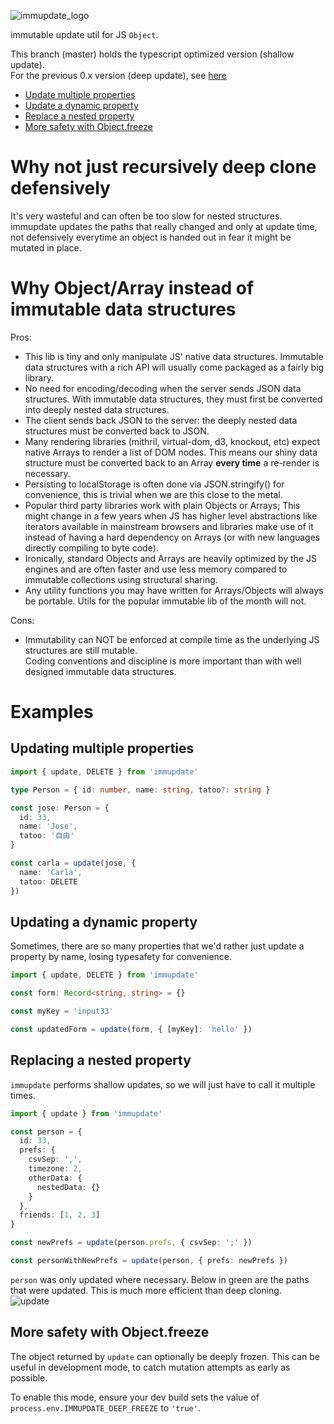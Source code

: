 ![immupdate_logo](http://i171.photobucket.com/albums/u320/boubiyeah/immupdate_logo_zpso5d7ao18.png)

immutable update util for JS `Object`.

This branch (master) holds the typescript optimized version (shallow update).  
For the previous 0.x version (deep update), see [here](https://github.com/AlexGalays/immupdate/tree/0.x)


* [Update multiple properties](#update-multiple-properties)
* [Update a dynamic property](#update-dynamic-property)
* [Replace a nested property](#replace-nested-property)
* [More safety with Object.freeze](#object-freeze)


# Why not just recursively deep clone defensively
It's very wasteful and can often be too slow for nested structures.
immupdate updates the paths that really changed and only at update time, not defensively everytime an object is handed out in fear it might be mutated in place.


# Why Object/Array instead of immutable data structures

Pros:

- This lib is tiny and only manipulate JS' native data structures. Immutable data structures with a rich API will usually come packaged as a fairly big library.
- No need for encoding/decoding when the server sends JSON data structures. With immutable data structures, they must first be converted into deeply nested data structures.
- The client sends back JSON to the server: the deeply nested data structures must be converted back to JSON.
- Many rendering libraries (mithril, virtual-dom, d3, knockout, etc) expect native Arrays to render a list of DOM nodes. This means our shiny data structure must be converted back to an Array **every time** a re-render is necessary.
- Persisting to localStorage is often done via JSON.stringify() for convenience, this is trivial when we are this close to the metal.
- Popular third party libraries work with plain Objects or Arrays; This might change in a few years when JS has higher level abstractions like iterators available in mainstream browsers and libraries make use of it instead of having a hard dependency on Arrays (or with new languages directly compiling to byte code).
- Ironically, standard Objects and Arrays are heavily optimized by the JS engines and are often faster and use less memory compared to immutable collections using structural sharing.
- Any utility functions you may have written for Arrays/Objects will always be portable. Utils for the popular immutable lib of the month will not.

Cons:

- Immutability can NOT be enforced at compile time as the underlying JS structures are still mutable.  
Coding conventions and discipline is more important than with well designed immutable data structures.


# Examples

<a name="update-multiple-properties"></a>
## Updating multiple properties

```ts
import { update, DELETE } from 'immupdate'

type Person = { id: number, name: string, tatoo?: string }

const jose: Person = {
  id: 33,
  name: 'Jose',
  tatoo: '自由'
}

const carla = update(jose, {
  name: 'Carla',
  tatoo: DELETE
})
```


<a name="update-dynamic-property"></a>
## Updating a dynamic property

Sometimes, there are so many properties that we'd rather just update a property by name, losing typesafety for convenience.  

```ts
import { update, DELETE } from 'immupdate'

const form: Record<string, string> = {}

const myKey = 'input33'

const updatedForm = update(form, { [myKey]: 'hello' })
```


<a name="replace-nested-property"></a>
## Replacing a nested property

`immupdate` performs shallow updates, so we will just have to call it multiple times.

```ts
import { update } from 'immupdate'

const person = {
  id: 33,
  prefs: {
    csvSep: ',',
    timezone: 2,
    otherData: {
      nestedData: {}
    }
  },
  friends: [1, 2, 3]
}

const newPrefs = update(person.prefs, { csvSep: ';' })

const personWithNewPrefs = update(person, { prefs: newPrefs })
```

`person` was only updated where necessary. Below in green are the paths that were updated. This is much more efficient than deep cloning.  
![update](http://i171.photobucket.com/albums/u320/boubiyeah/Screen%20Shot%202015-04-19%20at%2000.15.12_zps4gvttcxd.png)


<a name="object-freeze"></a>
## More safety with Object.freeze

The object returned by `update` can optionally be deeply frozen.
This can be useful in development mode, to catch mutation attempts as early as possible.  

To enable this mode, ensure your dev build sets the value of `process.env.IMMUPDATE_DEEP_FREEZE` to `'true'`.
